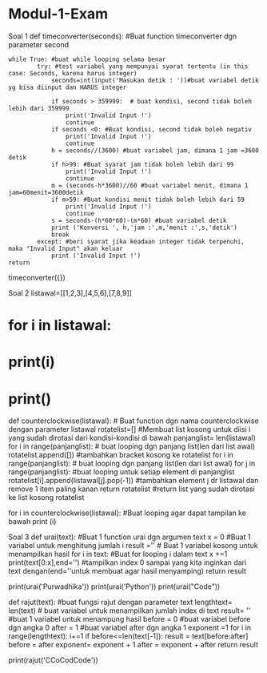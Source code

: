# Modul-1-Exam 

Soal 1
def timeconverter(seconds): #Buat function timeconverter dgn parameter second
    
    while True: #buat while looping selama benar
            try: #test variabel yang mempunyai syarat tertentu (in this case: Seconds, karena harus integer)
                seconds=int(input('Masukan detik : '))#buat variabel detik yg bisa diinput dan HARUS integer
            
                if seconds > 359999:  # buat kondisi, second tidak boleh lebih dari 359999
                    print('Invalid Input !')
                    continue
                if seconds <0: #Buat kondisi, second tidak boleh negativ
                    print('Invalid Input !')
                    continue
                h = seconds//(3600) #buat variabel jam, dimana 1 jam =3600 detik
                if h>99: #Buat syarat jam tidak boleh lebih dari 99
                    print('Invalid Input !')
                    continue
                m = (seconds-h*3600)//60 #buat variabel menit, dimana 1 jam=60menit=3600detik
                if m>59: #Buat kondisi menit tidak boleh lebih dari 59
                    print('Invalid Input !')
                    continue
                s = seconds-(h*60*60)-(m*60) #buat variabel detik
                print ('Konversi ', h,'jam :',m,'menit :',s,'detik')
                break
            except: #beri syarat jika keadaan integer tidak terpenuhi, maka "Invalid Input" akan keluar
                print ('Invalid Input !')
    return 
timeconverter({})




Soal 2
listawal=[[1,2,3],[4,5,6],[7,8,9]]

# for i in listawal:
#     print(i)
# print()

def counterclockwise(listawal): # Buat function dgn nama counterclockwise dengan parameter listawal
    rotatelist=[] #Membuat list kosong untuk diisi i yang sudah dirotasi dari kondisi-kondisi di bawah
    panjanglist= len(listawal)
    for i in range(panjanglist): # buat looping dgn panjang list(len dari list awal)
        rotatelist.append([]) #tambahkan bracket kosong ke rotatelist
    for i in range(panjanglist): # buat looping dgn panjang list(len dari list awal)
        for j in range(panjanglist): #buat looping untuk setiap element di panjanglist
            rotatelist[i].append(listawal[j].pop(-1)) #tambahkan element j dr listawal dan remove 1 item paling kanan
    return rotatelist #return list yang sudah dirotasi ke list kosong rotatelist

for i in counterclockwise(listawal): #Buat looping agar dapat tampilan ke bawah
    print (i)
    
    
    
Soal 3
def urai(text): #Buat 1 function urai dgn argumen text
    x = 0 #Buat 1 variabel untuk menghitung jumlah i
    result ='' # Buat 1 variabel kosong untuk menampilkan hasil
    for i in text: #Buat for looping i dalam text
        x +=1 
        print(text[0:x],end='') #tampilkan index 0 sampai yang kita inginkan dari text dengan(end=''untuk membuat agar hasil menyamping) 
    return result

print(urai('Purwadhika'))
print(urai('Python'))
print(urai("Code"))

def rajut(text): #buat fungsi rajut dengan parameter text
    lengthtext= len(text) # buat variabel untuk menampilkan jumlah index di text
    result= '' #buat 1 variabel untuk menampung hasil
    before = 0 #buat variabel before dgn angka 0
    after = 1 #buat variabel after dgn angka 1
    exponent =1
    for i in range(lengthtext):
        i+=1
        if before<=len(text[-1]):
            result = text[before:after]
            before = after
            exponent= exponent + 1
            after = exponent + after
    return result

print(rajut('CCoCodCode'))
